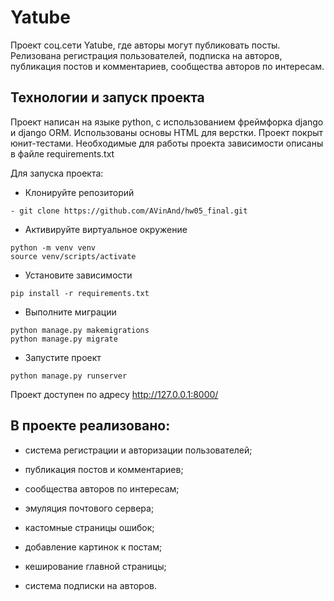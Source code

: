 # Yatube

Проект соц.сети Yatube, где авторы могут публиковать посты. 
Релизована регистрация пользователей, подписка на авторов, публикация постов и комментариев, сообщества авторов по интересам.

## Технологии и запуск проекта

Проект написан на языке python, с использованием фреймфорка django
и django ORM. Использованы  основы HTML для верстки. Проект покрыт юнит-тестами.
Необходимые для работы проекта зависимости описаны в файле requirements.txt

Для запуска проекта:
- Клонируйте репозиторий
``` 
- git clone https://github.com/AVinAnd/hw05_final.git 
```
- Активируйте виртуальное окружение 

```
python -m venv venv
source venv/scripts/activate
```
- Установите зависимости

``` 
pip install -r requirements.txt
```
- Выполните миграции 
```
python manage.py makemigrations
python manage.py migrate
```
- Запустите проект
```
python manage.py runserver
```

Проект доступен по адресу http://127.0.0.1:8000/

## В проекте реализовано:
- система регистрации и авторизации пользователей;

- публикация постов и комментариев;

- сообщества авторов по интересам;

- эмуляция почтового сервера;

- кастомные страницы ошибок;

- добавление картинок к постам;

- кеширование главной страницы;

- система подписки на авторов.
